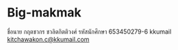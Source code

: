 # Big-makmak
ชื่อนาย กฤตชวกร ชวลิตกิตติวงศ์
รหัสนักศึกษา 653450279-6
kkumail kitchawakon.c@kkumail.com
